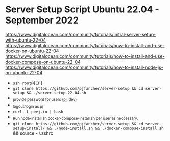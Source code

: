 # Server Setup Script Ubuntu 22.04 - September 2022

https://www.digitalocean.com/community/tutorials/initial-server-setup-with-ubuntu-22-04
https://www.digitalocean.com/community/tutorials/how-to-install-and-use-docker-on-ubuntu-22-04
https://www.digitalocean.com/community/tutorials/how-to-install-and-use-docker-compose-on-ubuntu-22-04
https://www.digitalocean.com/community/tutorials/how-to-install-node-js-on-ubuntu-22-04

- `ssh root@[IP]`
- `git clone https://github.com/pjfancher/server-setup && cd server-setup && ./server-setup-22-04.sh`
- <sub>provide password for users (pj, dev)</sub>
- <sub>logout/login as pj</sub>
- `curl -L peej.io | bash`
- <sub>Run node-install.sh docker-compose-install.sh per user as neccessary.</sub>
- `git clone https://github.com/pjfancher/server-setup && cd server-setup/install/ && ./node-install.sh && ./docker-compose-install.sh` && source ~/.zshrc
